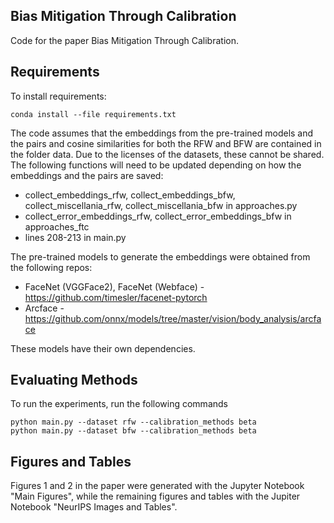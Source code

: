 ## Bias Mitigation Through Calibration

Code for the paper Bias Mitigation Through Calibration. 

## Requirements

To install requirements:

```setup
conda install --file requirements.txt
```

The code assumes that the embeddings from the pre-trained models and the pairs and cosine similarities for both the RFW and BFW are contained in the folder data. Due to the licenses of the datasets, these cannot be shared. The following functions will need to be updated depending on how the embeddings and the pairs are saved:

- collect_embeddings_rfw, collect_embeddings_bfw, collect_miscellania_rfw, collect_miscellania_bfw in approaches.py
- collect_error_embeddings_rfw, collect_error_embeddings_bfw in approaches_ftc
- lines 208-213 in main.py

The pre-trained models to generate the embeddings were obtained from the following repos:

- FaceNet (VGGFace2), FaceNet (Webface) - https://github.com/timesler/facenet-pytorch
- Arcface - https://github.com/onnx/models/tree/master/vision/body_analysis/arcface

These models have their own dependencies.

## Evaluating Methods

To run the experiments, run the following commands

```train
python main.py --dataset rfw --calibration_methods beta
python main.py --dataset bfw --calibration_methods beta
```

## Figures and Tables

Figures 1 and 2 in the paper were generated with the Jupyter Notebook "Main Figures", while the remaining figures and tables with the Jupiter Notebook "NeurIPS Images and Tables".
